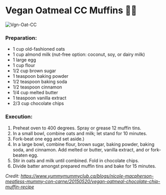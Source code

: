 # Vegan Oatmeal CC Muffins :woman_cook:
![Vgn-Oat-CC](https://www.yummymummyclub.ca/sites/default/files/styles/large/public/muffins.jpg?itok=xJ99bnSc)

### Preparation:
- 1 cup old-fashioned oats
- 1 cup almond milk (nut-free option: coconut, soy, or dairy milk)
- 1 large egg
- 1 cup flour
- 1/2 cup brown sugar
- 1 teaspoon baking powder
- 1/2 teaspoon baking soda
- 1/2 teaspoon cinnamon
- 1/4 cup melted butter
- 1 teaspoon vanilla extract
- 2/3 cup chocolate chips

### Execution:
1. Preheat oven to 400 degrees. Spray or grease 12 muffin tins.
2. In a small bowl, combine oats and milk; let stand for 10 minutes.
3. Fork-beat one egg and set aside.)
4. In a large bowl, combine flour, brown sugar, baking powder, baking soda, and cinnamon. Add melted or butter, vanilla extract, and or fork-beaten egg.
5. Stir in oats and milk until combined. Fold in chocolate chips.
6. Divide batter amongst prepared muffin tins and bake for 15 minutes.


*Credit: https://www.yummymummyclub.ca/blogs/nicole-macpherson-meatless-mummy-con-carne/20150520/vegan-oatmeal-chocolate-chip-muffin-recipe*

